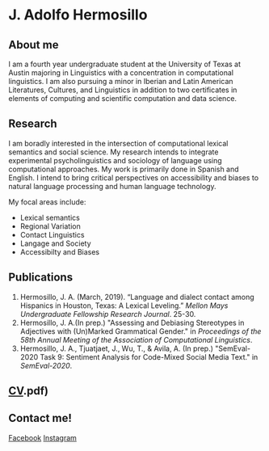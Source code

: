 
# J. Adolfo Hermosillo 
## About me
I am a fourth year undergraduate student at the University of Texas at Austin majoring in Linguistics with a concentration in computational linguistics. I am also pursuing a minor in Iberian and Latin American Literatures, Cultures, and Linguistics in addition to two certificates in elements of computing and scientific computation and data science. 

## Research 
I am boradly interested in the intersection of computational lexical semantics and social science. My research intends to integrate experimental psycholinguistics and sociology of language using computational approaches. My work is primarily done in Spanish and English. I intend to bring critical perspectives on accessibility and biases to natural language processing and human language technology.  

My focal areas include: 
- Lexical semantics
- Regional Variation
- Contact Linguistics
- Langage and Society
- Accessibilty and Biases

## Publications
1. Hermosillo, J. A. (March, 2019). “Language and dialect contact among Hispanics in Houston, Texas: A Lexical Leveling.” _Mellon Mays Undergraduate Fellowship Research Journal_. 25-30. 
2. Hermosillo, J. A.(In prep.) "Assessing and Debiasing Stereotypes in Adjectives with (Un)Marked Grammatical Gender." in _Proceedings of the 58th Annual Meeting of the Association of Computational Linguistics_. 
3. Hermosillo, J. A., Tjuatjaet, J., Wu, T., & Avila, A. (In prep.) "SemEval-2020 Task 9: Sentiment Analysis for Code-Mixed Social Media Text." in _SemEval-2020_.

## [CV](hermosillo_cv_).pdf)

## Contact me!
[Facebook](https://www.facebook.com/jesus.hermosillorodriguez) [Instagram](http://instagram.com/hermosillo_17)
